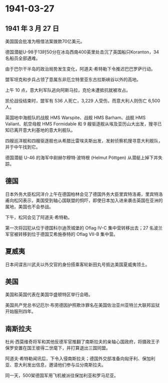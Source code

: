 # 1941-03-27

## 1941 年 3 月 27 日

美国国会批准为租借法案拨款70亿美元。

德国潜艇U-98于13时50分在冰岛西南400英里处击沉了英国船只Koranton，34名船员全部遇难。

由于巴尔干半岛的政治局势发生变化，阿道夫·希特勒下令推迟巴巴罗萨行动。

盟军坦克和步兵占领了意属东非厄立特里亚东古拉斯峡谷以外的高地。

上午 10 点，意大利军队逃向阿斯马拉，克伦未遭抵抗就被攻占。

凯伦战役结束时，盟军有 536 人死亡，3,229 人受伤，而意大利人则伤亡 6,500
人。

英国地中海舰队的战舰 HMS Warspite、战舰 HMS Barham、战舰 HMS
Valiant、航空母舰 HMS Formidable 和 9
艘驱逐舰从埃及亚历山大出发，搜寻已知已离开意大利基地的意大利舰队。

四艘巡洋舰和四艘驱逐舰也从希腊比雷埃夫斯出发，发射侦察机搜寻意大利舰队，并于中午找到它。

德国潜艇 U-46 的海军中尉赫尔穆特·波特根 (Helmut Pöttgen)
从潜艇上掉下并失踪。

## 德国

日本外务大臣松冈洋介上午在德国柏林会见了德国外务大臣里宾特洛甫，里宾特洛甫向松冈表示，美国受到轴心国联盟的恫吓，即使日本加入进来袭击英国在亚洲的属地，美国也不会参战。

下午，松冈会见了阿道夫·希特勒。

第一次将囚犯从位于德国科尔迪茨城堡的 Oflag IV-C 集中营转移出去；27
名波兰军官被转移到位于德国艾希施泰特的 Oflag VII-B 集中营。

## 夏威夷

日本间谍吉川武夫以外交官的身份搭乘客轮新田丸号抵达美国夏威夷领土。

## 美国

美国和英国代表在美国华盛顿特区举行会晤。

美国共产党总书记厄尔·布劳德因护照欺诈罪名在美国佐治亚州亚特兰大联邦监狱开始服刑四年。

## 南斯拉夫

杜尚·西莫维奇将军和其他反德军官推翻了南斯拉夫的亲轴心国政府，将摄政王子保罗安置在国王彼得二世麾下，并打算退出三国同盟。

阿道夫·希特勒闻讯后，下令入侵南斯拉夫；德国外交部准备向匈牙利、保加利亚、意大利发出信息，邀请他们参与瓜分南斯拉夫。

同一天，500架德国军用飞机被派往保加利亚和罗马尼亚。

